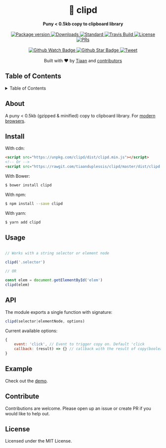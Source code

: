 <h1 align="center">📎 clipd</h1>
<div align="center">
  <strong>Puny < 0.5kb copy to clipboard library</strong>
</div>
<br>
<div align="center">
  <a href="https://npmjs.org/package/clipd">
    <img src="https://img.shields.io/npm/v/clipd.svg?style=flat-square" alt="Package version" />
  </a>
  <a href="https://npmjs.org/package/clipd">
  <img src="https://img.shields.io/npm/dm/clipd.svg?style=flat-square" alt="Downloads" />
  </a>
  <a href="https://github.com/feross/standard">
    <img src="https://img.shields.io/badge/code%20style-standard-brightgreen.svg?style=flat-square" alt="Standard" />
  </a>
  <a href="https://travis-ci.org/tiaanduplessis/clipd">
    <img src="https://img.shields.io/travis/tiaanduplessis/clipd.svg?style=flat-square" alt="Travis Build" />
  </a>
  <a href="https://github.com/tiaanduplessis/clipd/blob/master/LICENSE">
    <img src="https://img.shields.io/npm/l/clipd.svg?style=flat-square" alt="License" />
  </a>
  <a href="http://makeapullrequest.com">
    <img src="https://img.shields.io/badge/PRs-welcome-brightgreen.svg?style=flat-square" alt="PRs" />
  </a>
</div>
<br>
<div align="center">
  <a href="https://github.com/tiaanduplessis/clipd/watchers">
    <img src="https://img.shields.io/github/watchers/tiaanduplessis/clipd.svg?style=social" alt="Github Watch Badge" />
  </a>
  <a href="https://github.com/tiaanduplessis/clipd/stargazers">
    <img src="https://img.shields.io/github/stars/tiaanduplessis/clipd.svg?style=social" alt="Github Star Badge" />
  </a>
  <a href="https://twitter.com/intent/tweet?text=Check%20out%20clipd!%20https://github.com/tiaanduplessis/clipd%20%F0%9F%91%8D">
    <img src="https://img.shields.io/twitter/url/https/github.com/tiaanduplessis/clipd.svg?style=social" alt="Tweet" />
  </a>
</div>
<br>
<div align="center">
  Built with ❤︎ by <a href="tiaanduplessis.co.za">Tiaan</a> and <a href="https://github.com/tiaanduplessis/clipd/graphs/contributors">contributors</a>
</div>


<h2>Table of Contents</h2>
<details>
  <summary>Table of Contents</summary>
	<li><a href="#About">About</a></li>
  <li><a href="#install">Install</a></li>
  <li><a href="#usage">Usage</a></li>
  <li><a href="#api">API</a></li>
	<li><a href="#example">example</a></li>
  <li><a href="#contribute">Contribute</a></li>
  <li><a href="#license">License</a></li>
</details>

## About

A puny < 0.5kb (gzipped & minified) copy to clipboard library. For [modern browsers](https://www.microsoft.com/en-za/download/internet-explorer.aspx).

## Install

With cdn:

```html
<script src="https://unpkg.com/clipd/dist/clipd.min.js"></script>
<!-- Or -->
<script src="https://rawgit.com/tiaanduplessis/clipd/master/dist/clipd.min.js"></script>
```

With Bower:

```sh
$ bower install clipd
```

With npm:

```sh
$ npm install --save clipd
```

With yarn:

```sh
$ yarn add clipd
```

## Usage

```js

// Works with a string selector or element node

clipd('.selector')

// OR

const elem = document.getElementById('elem')
clipd(elem)

```

## API

The module exports a single function with signature:

```js
clipd(selector|elementNode, options)
```

Current available options:

```js
{
	event: 'click', // Event to trigger copy on. Default 'click
	callback: (result) => {} // callback with the result of copy(boolean)
}
```

## Example

Check out the [demo](https://tiaanduplessis.github.io/clipd/).

## Contribute

Contributions are welcome. Please open up an issue or create PR if you would like to help out.

## License

Licensed under the MIT License.
